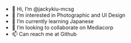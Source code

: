 - 👋 Hi, I’m @jackykiu-mcsg
- 👀 I’m interested in Photographic and UI Design
- 🌱 I’m currently learning Japanese
- 💞️ I’m looking to collaborate on Mediacorp
- 📫 Can reach me at Github

<!---
jackykiu-mcsg/jackykiu-mcsg is a ✨ special ✨ repository because its `README.md` (this file) appears on your GitHub profile.
You can click the Preview link to take a look at your changes.
--->
